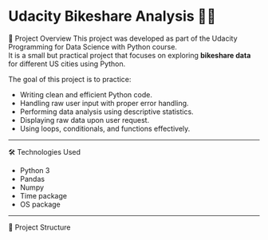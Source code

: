# Udacity Bikeshare Analysis 🚴‍♀️

📌 Project Overview
This project was developed as part of the Udacity Programming for Data Science with Python course.  
It is a small but practical project that focuses on exploring **bikeshare data** for different US cities using Python.

The goal of this project is to practice:
- Writing clean and efficient Python code.
- Handling raw user input with proper error handling.
- Performing data analysis using descriptive statistics.
- Displaying raw data upon user request.
- Using loops, conditionals, and functions effectively.

---

 🛠 Technologies Used
- Python 3
- Pandas
- Numpy
- Time package
- OS package

---

 📂 Project Structure

